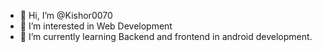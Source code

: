 - 👋 Hi, I’m @Kishor0070
- 👀 I’m interested in Web Development
- 🌱 I’m currently learning Backend and frontend in android development.

<!---
Kishor0070/Kishor0070 is a ✨ special ✨ repository because its `README.md` (this file) appears on your GitHub profile.
You can click the Preview link to take a look at your changes.
--->
